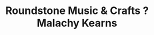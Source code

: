 ---
title: "Roundstone Music & Crafts ?Malachy Kearns"
url: /roundstone/roundstone-music-and-crafts-malachy-kearns/
shop: musical instrument
---